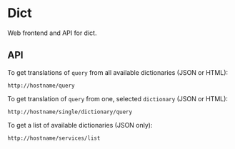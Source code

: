 # Dict
Web frontend and API for dict.

## API
To get translations of `query` from all available dictionaries (JSON or HTML):

    http://hostname/query

To get translation of `query` from one, selected `dictionary` (JSON or HTML):

    http://hostname/single/dictionary/query

To get a list of available dictionaries (JSON only):

    http://hostname/services/list
